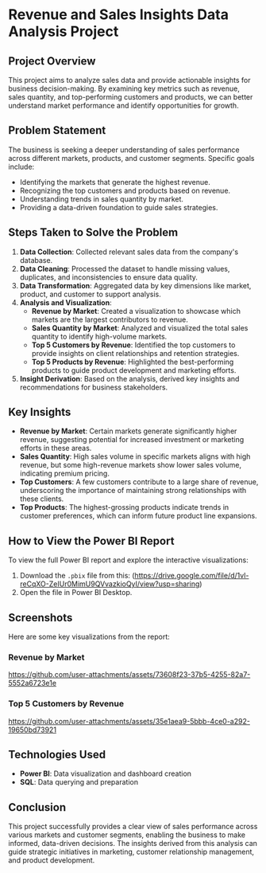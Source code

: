 # Revenue and Sales Insights Data Analysis Project

## Project Overview
This project aims to analyze sales data and provide actionable insights for business decision-making. By examining key metrics such as revenue, sales quantity, and top-performing customers and products, we can better understand market performance and identify opportunities for growth.

## Problem Statement
The business is seeking a deeper understanding of sales performance across different markets, products, and customer segments. Specific goals include:
- Identifying the markets that generate the highest revenue.
- Recognizing the top customers and products based on revenue.
- Understanding trends in sales quantity by market.
- Providing a data-driven foundation to guide sales strategies.

## Steps Taken to Solve the Problem
1. **Data Collection**: Collected relevant sales data from the company's database.
2. **Data Cleaning**: Processed the dataset to handle missing values, duplicates, and inconsistencies to ensure data quality.
3. **Data Transformation**: Aggregated data by key dimensions like market, product, and customer to support analysis.
4. **Analysis and Visualization**:
   - **Revenue by Market**: Created a visualization to showcase which markets are the largest contributors to revenue.
   - **Sales Quantity by Market**: Analyzed and visualized the total sales quantity to identify high-volume markets.
   - **Top 5 Customers by Revenue**: Identified the top customers to provide insights on client relationships and retention strategies.
   - **Top 5 Products by Revenue**: Highlighted the best-performing products to guide product development and marketing efforts.
5. **Insight Derivation**: Based on the analysis, derived key insights and recommendations for business stakeholders.

## Key Insights
- **Revenue by Market**: Certain markets generate significantly higher revenue, suggesting potential for increased investment or marketing efforts in these areas.
- **Sales Quantity**: High sales volume in specific markets aligns with high revenue, but some high-revenue markets show lower sales volume, indicating premium pricing.
- **Top Customers**: A few customers contribute to a large share of revenue, underscoring the importance of maintaining strong relationships with these clients.
- **Top Products**: The highest-grossing products indicate trends in customer preferences, which can inform future product line expansions.

## How to View the Power BI Report
To view the full Power BI report and explore the interactive visualizations:
1. Download the `.pbix` file from this: (https://drive.google.com/file/d/1vl-reCqXO-ZeIUr0MimU9QVvazkioQyI/view?usp=sharing)
2. Open the file in Power BI Desktop.

## Screenshots
Here are some key visualizations from the report:

### Revenue by Market
https://github.com/user-attachments/assets/73608f23-37b5-4255-82a7-5552a6723e1e

### Top 5 Customers by Revenue
https://github.com/user-attachments/assets/35e1aea9-5bbb-4ce0-a292-19650bd73921

## Technologies Used
- **Power BI**: Data visualization and dashboard creation
- **SQL**: Data querying and preparation

## Conclusion
This project successfully provides a clear view of sales performance across various markets and customer segments, enabling the business to make informed, data-driven decisions. The insights derived from this analysis can guide strategic initiatives in marketing, customer relationship management, and product development.

